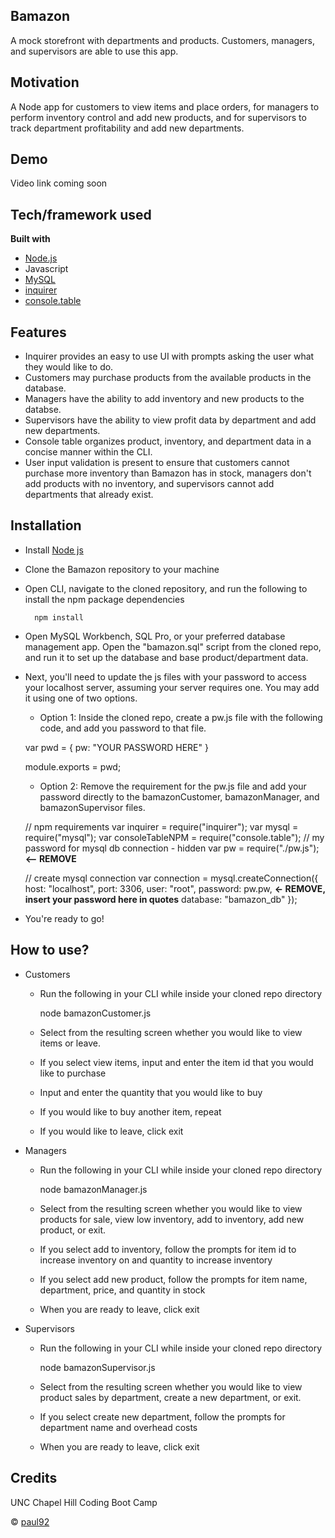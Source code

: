 ## Bamazon
A mock storefront with departments and products. Customers, managers, and supervisors are able to use this app.

## Motivation
A Node app for customers to view items and place orders, for managers to perform inventory control and add new products, and for supervisors to track department profitability and add new departments. 
 
## Demo
Video link coming soon

## Tech/framework used
<b>Built with</b>
- [Node.js](https://nodejs.org/en/)
- Javascript
- [MySQL](https://www.mysql.com/)
- [inquirer](https://www.npmjs.com/package/inquirer)
- [console.table](https://www.npmjs.com/package/console.table)

## Features
- Inquirer provides an easy to use UI with prompts asking the user what they would like to do. 
- Customers may purchase products from the available products in the database. 
- Managers have the ability to add inventory and new products to the databse. 
- Supervisors have the ability to view profit data by department and add new departments. 
- Console table organizes product, inventory, and department data in a concise manner within the CLI. 
- User input validation is present to ensure that customers cannot purchase more inventory than Bamazon has in stock, managers don't add products with no inventory, and supervisors cannot add departments that already exist.

## Installation
- Install [Node js](https://nodejs.org/en/)
- Clone the Bamazon repository to your machine
- Open CLI, navigate to the cloned repository, and run the following to install the npm package dependencies 

		npm install

- Open MySQL Workbench, SQL Pro, or your preferred database management app. Open the "bamazon.sql" script from the cloned repo, and run it to set up the database and base product/department data.
- Next, you'll need to update the js files with your password to access your localhost server, assuming your server requires one. You may add it using one of two options.

	- Option 1: Inside the cloned repo, create a pw.js file with the following code, and add you password to that file.

	var pwd = {
		pw: "YOUR PASSWORD HERE"
	}
	
	module.exports = pwd;

	- Option 2: Remove the requirement for the pw.js file and add your password directly to the bamazonCustomer, bamazonManager, and bamazonSupervisor files.

	// npm requirements
	var inquirer = require("inquirer");
	var mysql = require("mysql");
	var consoleTableNPM = require("console.table");
	// my password for mysql db connection - hidden
	var pw = require("./pw.js"); **<-- REMOVE**

	// create mysql connection
	var connection = mysql.createConnection({
		host: "localhost",
		port: 3306,
		user: "root",
		password: pw.pw, **<- REMOVE, insert your password here in quotes**
		database: "bamazon_db"
	});

- You're ready to go!

## How to use?
- Customers
	- Run the following in your CLI while inside your cloned repo directory

		node bamazonCustomer.js

	- Select from the resulting screen whether you would like to view items or leave.
	- If you select view items, input and enter the item id that you would like to purchase
	- Input and enter the quantity that you would like to buy
	- If you would like to buy another item, repeat
	- If you would like to leave, click exit

- Managers
	- Run the following in your CLI while inside your cloned repo directory

		node bamazonManager.js

	- Select from the resulting screen whether you would like to view products for sale, view low inventory, add to inventory, add new product, or exit.
	- If you select add to inventory, follow the prompts for item id to increase inventory on and quantity to increase inventory
	- If you select add new product, follow the prompts for item name, department, price, and quantity in stock
	- When you are ready to leave, click exit

- Supervisors
	- Run the following in your CLI while inside your cloned repo directory

		node bamazonSupervisor.js

	- Select from the resulting screen whether you would like to view product sales by department, create a new department, or exit.
	- If you select create new department, follow the prompts for department name and overhead costs
	- When you are ready to leave, click exit

## Credits
UNC Chapel Hill Coding Boot Camp

© [paul92](https://github.com/paulz92)